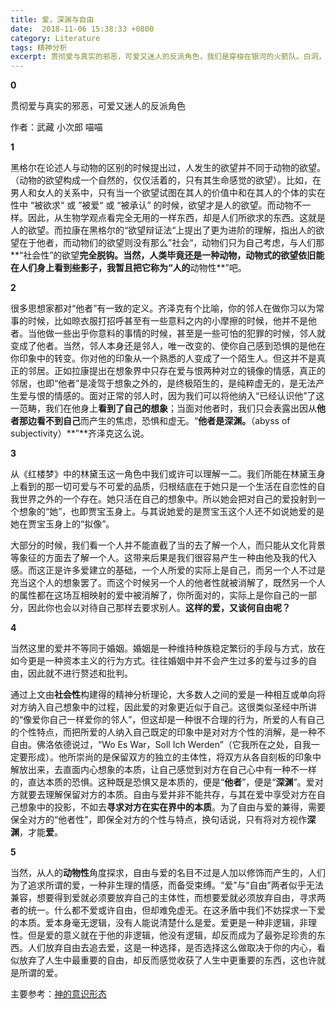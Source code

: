 ```yaml
---
title: 爱，深渊与自由
date:  2018-11-06 15:38:33 +0800
category: Literature
tags: 精神分析 
excerpt: 贯彻爱与真实的邪恶，可爱又迷人的反派角色，我们是穿梭在银河的火箭队。白洞，白色的明天在等着我们。
---
```




 

**0**

 

贯彻爱与真实的邪恶，可爱又迷人的反派角色

 

作者：武藏 小次郎 喵喵

 

**1**

 

黑格尔在论述人与动物的区别的时候提出过，人发生的欲望并不同于动物的欲望。（动物的欲望构成一个自然的，仅仅活着的，只有其生命感觉的欲望）。比如，在男人和女人的关系中，只有当一个欲望试图在其人的价值中和在其人的个体的实在性中 “被欲求“ 或 ”被爱“ 或 “被承认” 的时候，欲望才是人的欲望。而动物不一样。因此，从生物学观点看完全无用的一样东西，却是人们所欲求的东西。这就是人的欲望。而拉康在黑格尔的“欲望辩证法“上提出了更为进阶的理解，指出人的欲望在于他者，而动物们的欲望则没有那么”社会“，动物们只为自己考虑，与人们那**“社会性”的欲望**完全脱钩。当然，人类毕竟还是一种动物，动物式的欲望依旧能在人们身上看到些影子，我暂且把它称为“人的**动物性**”吧。

 

**2**

 

很多思想家都对“他者”有一致的定义。齐泽克有个比喻，你的邻人在做你习以为常事的时候，比如晾衣服打招呼甚至有一些意料之内的小摩擦的时候，他并不是他者。当他做一些出乎你意料的事情的时候，甚至是一些可怕的犯罪的时候，邻人就变成了他者。当然，邻人本身还是邻人，唯一改变的、使你自己感到恐惧的是他在你印象中的转变。你对他的印象从一个熟悉的人变成了一个陌生人。但这并不是真正的邻居。正如拉康提出在想象界中只存在爱与恨两种对立的镜像的情感，真正的邻居，也即“他者”是凌驾于想象之外的，是终极陌生的，是纯粹虚无的，是无法产生爱与恨的情感的。面对正常的邻人时，因为我们可以将他纳入“已经认识他”了这一范畴，我们在他身上**看到了自己的想象**；当面对他者时，我们只会表露出因从**他者那边看不到自己**而产生的焦虑，恐惧和虚无。“**他者是深渊。**（abyss of subjectivity）**”**齐泽克这么说。

 

**3**

 

从《红楼梦》中的林黛玉这一角色中我们或许可以理解一二。我们所能在林黛玉身上看到的那一切可爱与不可爱的品质，归根结底在于她只是一个生活在自恋性的自我世界之外的一个存在。她只活在自己的想象中。所以她会把对自己的爱投射到一个想象的“她”，也即贾宝玉身上。与其说她爱的是贾宝玉这个人还不如说她爱的是她在贾宝玉身上的“拟像”。

 

大部分的时候，我们看一个人并不能直截了当的去了解一个人，而只能从文化背景等象征的方面去了解一个人。这带来后果是我们很容易产生一种由他及我的代入感。而这正是许多爱建立的基础，一个人所爱的实际上是自己，而另一个人不过是充当这个人的想象罢了。而这个时候另一个人的他者性就被消解了，既然另一个人的属性都在这场互相映射的爱中被消解了，你所面对的，实际上是你自己的一部分，因此你也会以对待自己那样去要求别人。**这样的爱，又谈何自由呢？** 

 

**4**

 

当然这里的爱并不等同于婚姻。婚姻是一种维持种族稳定繁衍的手段与方式，放在如今更是一种资本主义的行为方式。往往婚姻中并不会产生过多的爱与过多的自由，因此就不进行赘述和批判。

 

通过上文由**社会性**构建得的精神分析理论，大多数人之间的爱是一种相互或单向将对方纳入自己想象中的过程，因此爱的对象更近似于自己。这很类似圣经中所讲的“像爱你自己一样爱你的邻人”，但这却是一种很不合理的行为，所爱的人有自己的个性特点，而把所爱的人纳入自己既定的印象中是对对方个性的消解，是一种不自由。佛洛依德说过，“Wo Es War，Soll Ich Werden”（它我所在之处，自我一定要形成）。他所崇尚的是保留双方的独立的主体性，将双方从各自刻板的印象中解放出来，去直面内心想象的本质，让自己感觉到对方在自己心中有一种不一样的，直达本质的恐惧。这种既是恐惧又是本质的，便是“**他者**”，便是“**深渊**”。爱对方就要去理解保留对方的本质。自由与爱并非不能共存，与其在爱中享受对方在自己想象中的投影，不如去**寻求对方在实在界中的本质**。为了自由与爱的兼得，需要保全对方的“他者性”，即保全对方的个性与特点，换句话说，只有将对方视作**深渊**，才能**爱**。 

 

**5**

 

当然，从人的**动物性**角度探求，自由与爱的名目不过是人加以修饰而产生的，人们为了追求所谓的爱，一种非生理的情感，而备受束缚。“爱”与“自由”两者似乎无法兼容，想要得到爱就必须要放弃自己的主体性，而想要爱就必须放弃自由，寻求两者的统一。什么都不爱或许自由，但却难免虚无。在这矛盾中我们不妨探求一下爱的本质。爱本身毫无逻辑，没有人能说清楚什么是爱。爱更是一种非逻辑，非理性。但是爱的意义就在于他的非逻辑，他没有逻辑，却反而成为了最弥足珍贵的东西。人们放弃自由去追去爱，这是一种选择，是否选择这么做取决于你的内心，看似放弃了人生中最重要的自由，却反而感觉收获了人生中更重要的东西，这也许就是所谓的爱。

 

主要参考：[神的意识形态](https://www.zhihu.com/people/mei-you-cun-zai-gan/activities)


